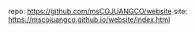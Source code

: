 repo: https://github.com/msCOJUANGCO/website
site: https://mscojuangco.github.io/website/index.html
